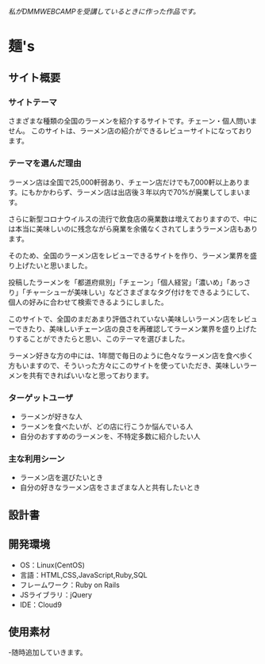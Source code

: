 ###### 私がDMMWEBCAMPを受講しているときに作った作品です。

# 麺's

## サイト概要
### サイトテーマ
さまざまな種類の全国のラーメンを紹介するサイトです。チェーン・個人問いません。
このサイトは、ラーメン店の紹介ができるレビューサイトになっております。

### テーマを選んだ理由

ラーメン店は全国で25,000軒弱あり、チェーン店だけでも7,000軒以上あります。にもかかわらず、ラーメン店は出店後３年以内で70%が廃業してしまいます。

さらに新型コロナウイルスの流行で飲食店の廃業数は増えておりますので、中には本当に美味しいのに残念ながら廃業を余儀なくされてしまうラーメン店もあります。

そのため、全国のラーメン店をレビューできるサイトを作り、ラーメン業界を盛り上げたいと思いました。

投稿したラーメンを「都道府県別」「チェーン」「個人経営」「濃いめ」「あっさり」「チャーシューが美味しい」などさまざまなタグ付けをできるようにして、個人の好みに合わせて検索できるようにしました。

このサイトで、全国のまだあまり評価されていない美味しいラーメン店をレビューできたり、美味しいチェーン店の良さを再確認してラーメン業界を盛り上げたりすることができたらと思い、このテーマを選びました。

ラーメン好きな方の中には、1年間で毎日のように色々なラーメン店を食べ歩く方もいますので、そういった方々にこのサイトを使っていただき、美味しいラーメンを共有できればいいなと思っております。

### ターゲットユーザ
- ラーメンが好きな人
- ラーメンを食べたいが、どの店に行こうか悩んでいる人
- 自分のおすすめのラーメンを、不特定多数に紹介したい人

### 主な利用シーン
- ラーメン店を選びたいとき
- 自分の好きなラーメン店をさまざまな人と共有したいとき

## 設計書

## 開発環境
- OS：Linux(CentOS)
- 言語：HTML,CSS,JavaScript,Ruby,SQL
- フレームワーク：Ruby on Rails
- JSライブラリ：jQuery
- IDE：Cloud9

## 使用素材
-随時追加していきます。